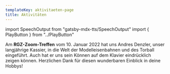 ```yaml
---
templateKey: aktivitaeten-page
title: Aktivitäten
---
```

import SpeechOutput from "gatsby-mdx-tts/SpeechOutput"
import { PlayButton } from "../PlayButton"

<SpeechOutput id="aktivitaeten-page" customPlayButton={PlayButton}>

Am **RGZ-Zoom-Treffen** vom 10. Januar 2022 hat uns Andres Denzler, unser langjährige Kassier, in die Welt der Modelleisenbahnen und des Torball eingeführt. Auch hat er uns sein Können auf dem Klavier eindrücklich zeigen können. Herzlichen Dank für diesen wunderbaren Einblick in deine Hobbys! 



</SpeechOutput>